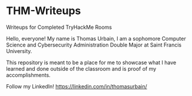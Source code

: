 # THM-Writeups
Writeups for Completed TryHackMe Rooms

Hello, everyone!
My name is Thomas Urbain, I am a sophomore Computer Science and Cybersecurity Administration Double Major at Saint Francis University.

This repository is meant to be a place for me to showcase what I have learned and done outside of the classroom and is proof of my accomplishments.

Follow my LinkedIn!
https://linkedin.com/in/thomasurbain/
